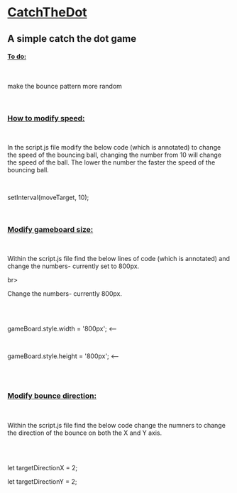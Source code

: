 <h1> <ins> CatchTheDot </ins> </h1>
<h2>A simple catch the dot game</h2> 

<h4><ins> To do: </ins></h4> <br>

<p>make the bounce pattern more random<p> <br>
  
<h3><ins>How to modify speed:</ins> </h3> <br>
<p>In the script.js file modify the below code (which is annotated) to change the speed of the bouncing ball, changing the number from 10 will change the speed of the ball. The lower the number the faster the speed of the bouncing ball. </p> <br>

<p>setInterval(moveTarget, 10);</p> <br>


<h3><ins>Modify gameboard size:</ins></h3> <br>
<p>Within the script.js file find the below lines of code (which is annotated) and change the numbers- currently set to  800px.</p> br>
<p>Change the numbers- currently 800px.</p> <br>
<br>
<p>gameBoard.style.width = '800px'; <-- </p> <br>
<p>gameBoard.style.height = '800px'; <-- </p> <br>
<br>

<h3><ins>Modify bounce direction:</ins></h3> <br>
<p>Within the script.js file find the below code change the numners to change the direction of the bounce on both the X and Y axis.</p>  <br> 
<br>
<p>let targetDirectionX = 2;<br> </p>
<p> let targetDirectionY = 2;<br> </p>

